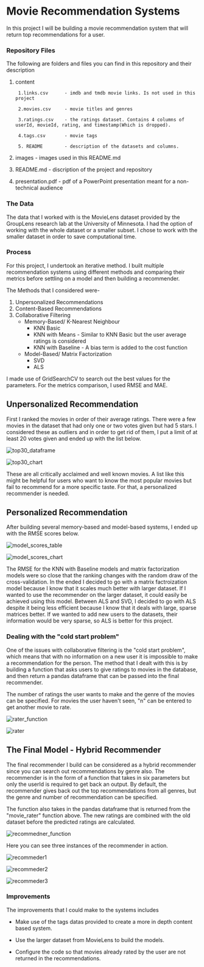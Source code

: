 # Movie Recommendation Systems

In this project I will be building a movie recommendation system that will return top recommendations for a user.

### Repository Files
The following are folders and files you can find in this repository and their description

1. content

        1.links.csv      - imdb and tmdb movie links. Is not used in this project

        2.movies.csv     - movie titles and genres

        3.ratings.csv    - the ratings dataset. Contains 4 columns of userId, movieId, rating, and timestamp(Which is dropped).

        4.tags.csv       - movie tags
        
        5. README        - description of the datasets and columns. 

    
 2. images            - images used in this README.md


 3. README.md         - discription of the project and repository


 4. presentation.pdf  - pdf of a PowerPoint presentation meant for a non-technical audience
 
 ### The Data
The data that I worked with is the MovieLens dataset provided by the GroupLens research lab at the University of Minnesota. I had the option of working with the whole dataset or a smaller subset. I chose to work with the smaller dataset in order to save computational time.
 
 ### Process
 
For this project, I undertook an iterative method. I built multiple recommendation systems using different methods and comparing their metrics before settling on a model and then building a recommender.

The Methods that I considered were-

1. Unpersonalized Recommendations
2. Content-Based Recommendations
3. Collaborative Filtering
    - Memory-Based/ K-Nearest Neighbour
        - KNN Basic 
        - KNN with Means - Similar to KNN Basic but the user average ratings is considered
        - KNN with Baseline - A bias term is added to the cost function
    - Model-Based/ Matrix Factorization
        - SVD
        - ALS
    
I made use of GridSearchCV to search out the best values for the parameters. For the metrics comparison, I used RMSE and MAE.

## Unpersonalized Recommendation

First I ranked the movies in order of their average ratings. There were a few movies in the dataset that had only one or two votes given but had 5 stars. I considered these as outliers and in order to get rid of them, I put a limit of at least 20 votes given and ended up with the list below.

![top30_dataframe](images/Top30.PNG)


![top30_chart](images/top30_chart.png)

These are all critically acclaimed and well known movies. A list like this might be helpful for users who want to know the most popular movies but fail to recommend for a more specific taste. For that, a personalized recommender is needed.

## Personalized Recommendation

After building several memory-based and model-based systems, I ended up with the RMSE scores below.


![model_scores_table](images/metrics.PNG)


![model_scores_chart](images/RMSE_scores.png)

The RMSE for the KNN with Baseline models and matrix factorization models were so close that the ranking changes with the random draw of the cross-validation. In the ended I decided to go with a matrix factroization model because I know that it scales much better with larger dataset. If I wanted to use the recommender on the larger dataset, it could easily be achieved using this model. Between ALS and SVD, I decided to go with ALS despite it being less efficient because I know that it deals with large, sparse matrices better. If we wanted to add new users to the datasets, their information would be very sparse, so ALS is better for this project.

### Dealing with the "cold start problem"

One of the issues with collaborative filtering is the "cold start problem", which means that with no information on a new user it is impossible to make a recommendation for the person. The method that I dealt with this is by building a function that asks users to give ratings to movies in the database, and then return a pandas dataframe that can be passed into the final recommender.

The number of ratings the user wants to make and the genre of the movies can be specified. For movies the user haven't seen, "n" can be entered to get another movie to rate.

![rater_function](images/function_rater.PNG)


![rater](images/new_ratings.PNG)

## The Final Model - Hybrid Recommender

The final recommender I build can be considered as a hybrid recommender since you can search out recommendations by genre also. The recommender is in the form of a function that takes in six parameters but only the userId is required to get back an output. By default, the recommender gives back out the top recommendations from all genres, but the genre and number of recommendation can be specified.

The function also takes in the pandas dataframe that is returned from the "movie_rater" function above. The new ratings are combined with the old dataset before the predicted ratings are calculated. 

![recommedner_function](images/final_recommender.PNG)


Here you can see three instances of the recommender in action.

![recommeder1](images/recommender1.PNG)

![recommeder2](images/reccomender2.PNG)

![recommeder3](images/recommender_withnewratings.PNG)


### Improvements

The improvements that I could make to the systems includes

- Make use of the tags datas provided to create a more in depth content based system.

- Use the larger dataset from MovieLens to build the models.

- Configure the code so that movies already rated by the user are not returned in the recommendations.









